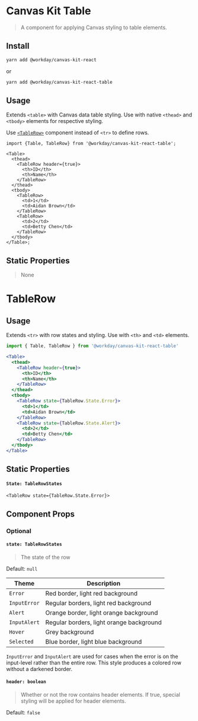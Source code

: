 # Canvas Kit Table

> A component for applying Canvas styling to table elements.

## Install

```sh
yarn add @workday/canvas-kit-react
```

or

```sh
yarn add @workday/canvas-kit-react-table
```

## Usage

Extends `<table>` with Canvas data table styling. Use with native `<thead>` and `<tbody>` elements
for respective styling.

Use [`<TableRow>`](#TableRow) component instead of `<tr>` to define rows.

```tsx
import {Table, TableRow} from '@workday/canvas-kit-react-table';

<Table>
  <thead>
    <TableRow header={true}>
      <th>ID</th>
      <th>Name</th>
    </TableRow>
  </thead>
  <tbody>
    <TableRow>
      <td>1</td>
      <td>Aidan Brown</td>
    </TableRow>
    <TableRow>
      <td>2</td>
      <td>Betty Chen</td>
    </TableRow>
  </tbody>
</Table>;
```

## Static Properties

> None

# TableRow

## Usage

Extends `<tr>` with row states and styling. Use with `<th>` and `<td>` elements.

```jsx
import { Table, TableRow } from '@workday/canvas-kit-react-table'

<Table>
  <thead>
    <TableRow header={true}>
      <th>ID</th>
      <th>Name</th>
    </TableRow>
  </thead>
  <tbody>
    <TableRow state={TableRow.State.Error}>
      <td>1</td>
      <td>Aidan Brown</td>
    </TableRow>
    <TableRow state={TableRow.State.Alert}>
      <td>2</td>
      <td>Betty Chen</td>
    </TableRow>
  </tbody>
</Table>
```

## Static Properties

#### `State: TableRowStates`

```tsx
<TableRow state={TableRow.State.Error}>
```

## Component Props

### Optional

#### `state: TableRowStates`

> The state of the row

Default: `null`

| Theme        | Description                              |
| ------------ | ---------------------------------------- |
| `Error`      | Red border, light red background         |
| `InputError` | Regular borders, light red background    |
| `Alert`      | Orange border, light orange background   |
| `InputAlert` | Regular borders, light orange background |
| `Hover`      | Grey background                          |
| `Selected`   | Blue border, light blue background       |

`InputError` and `InputAlert` are used for cases when the error is on the input-level rather than
the entire row. This style produces a colored row without a darkened border.

#### `header: boolean`

> Whether or not the row contains header elements. If true, special styling will be applied for
> header elements.

Default: `false`
